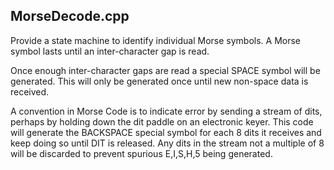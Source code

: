 MorseDecode.cpp
----

Provide a state machine to identify individual Morse symbols. A Morse symbol lasts until an inter-character gap is read.
 
Once enough inter-character gaps are read a special SPACE symbol will be generated. This will only be generated once until new non-space data is received.
 
A convention in Morse Code is to indicate error by sending a stream of dits, perhaps by holding down the dit paddle on an electronic keyer. This code will generate the BACKSPACE special symbol for each 8 dits it receives and keep doing so until DIT is released. Any dits in the stream not a multiple of 8 will be discarded to prevent spurious E,I,S,H,5 being generated.
